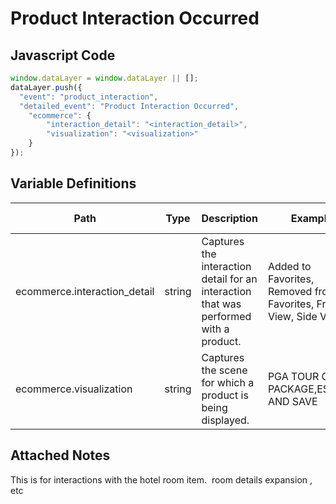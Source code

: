# Product Interaction Occurred

### 

## Javascript Code
```js
window.dataLayer = window.dataLayer || [];
dataLayer.push({
  "event": "product_interaction",
  "detailed_event": "Product Interaction Occurred",
    "ecommerce": {
        "interaction_detail": "<interaction_detail>",
        "visualization": "<visualization>"
    }
});
```

## Variable Definitions

|Path|Type|Description|Example|Pattern|Min Length|Max Length|Minimum|Maximum|Multiple Of|
| --- | --- | --- | --- | --- | --- | --- | --- | --- | --- |
|ecommerce.interaction_detail|string|Captures the interaction detail for an interaction that was performed with a product.|Added to Favorites, Removed from Favorites, Front View, Side View|||||||
|ecommerce.visualization|string|Captures the scene for which a product is being displayed.|PGA TOUR GOLF PACKAGE,ESCAPE AND SAVE|||||||

## Attached Notes

<p>This is for interactions with the hotel room item.&nbsp; room details expansion , etc</p>
